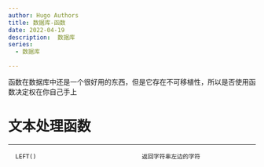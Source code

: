 ```yaml
---
author: Hugo Authors
title: 数据库-函数
date: 2022-04-19
description:  数据库
series:
  - 数据库

---
```


函数在数据库中还是一个很好用的东西，但是它存在不可移植性，所以是否使用函数决定权在你自己手上

<!--more-->

# 文本处理函数
-----------------------------------------------------------------
      LEFT()                              返回字符串左边的字符
            

